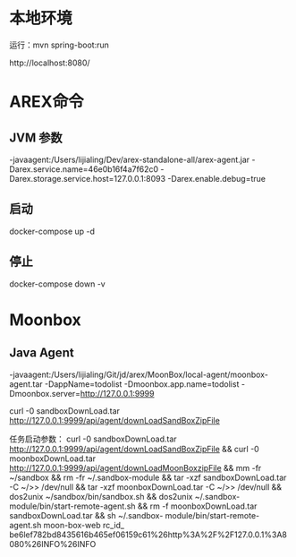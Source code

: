 # 本地环境
运行：mvn spring-boot:run

http://localhost:8080/

# AREX命令

## JVM  参数
-javaagent:/Users/lijialing/Dev/arex-standalone-all/arex-agent.jar
-Darex.service.name=46e0b16f4a7f62c0
-Darex.storage.service.host=127.0.0.1:8093
-Darex.enable.debug=true

## 启动
docker-compose up -d

## 停止
docker-compose down -v


# Moonbox

## Java Agent
-javaagent:/Users/lijialing/Git/jd/arex/MoonBox/local-agent/moonbox-agent.tar
-DappName=todolist
-Dmoonbox.app.name=todolist
-Dmoonbox.server=http://127.0.0.1:9999


curl -0 sandboxDownLoad.tar http://127.0.0.1:9999/api/agent/downLoadSandBoxZipFile

任务启动参数：
curl -0 sandboxDownLoad.tar http://127.0.0.1:9999/api/agent/downLoadSandBoxZipFile 
&& curl -0 moonboxDownLoad.tar http://127.0.0.1:9999/api/agent/downLoadMoonBoxzipFile
&& mm -fr ~/sandbox && rm -fr ~/.sandbox-module 
&& tar -xzf sandboxDownLoad.tar -C ~/>> /dev/null 
&& tar -xzf moonboxDownLoad.tar -C ~/>> /dev/null 
&& dos2unix ~/sandbox/bin/sandbox.sh 
&& dos2unix ~/.sandbox-module/bin/start-remote-agent.sh 
&& rm -f moonboxDownLoad.tar sandboxDownLoad.tar 
&& sh ~/.sandbox- module/bin/start-remote-agent.sh moon-box-web rc_id_ be6lef782bd8435616b465ef06159c61%26http%3A%2F%2F127.0.0.1%3A8080%26INFO%26INFO
